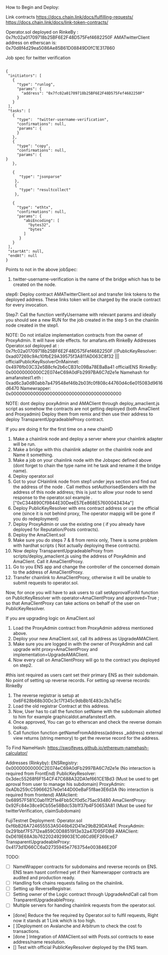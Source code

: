 
How to Begin and Deploy:

Link contracts 
https://docs.chain.link/docs/fulfilling-requests/
https://docs.chain.link/docs/link-token-contracts/



Operator.sol deployed on RinkeBy : 0x7fc02a01709718b25BF6E2F48D575Fef4682250F
AMATwitterClient address on etherscan is: 0x70d8f4d29ea5086Ae85B61D08849D0fC1E317860




Job spec for twitter verification

```

{
 "initiators": [
   {
     "type": "runlog",
     "params": {
       "address": "0x7fc02a01709718b25BF6E2F48D575Fef4682250F"
     }
   }
 ],
 "tasks": [
   {
     "type":  "twitter-username-verification",
     "confirmations": null,
     "params": {
     }
   },
   {
     "type": "copy",
     "confirmations": null,
     "params": {
}
   },

   {
      "type": "jsonparse"
    },
    {
      "type": "resultcollect"
    },

   {
     "type": "ethtx",
     "confirmations": null,
     "params": {
        "abiEncoding": [
          "bytes32",
          "bytes"
        ]
      }
   }
 ],
 "startAt": null,
 "endAt": null
}

```
Points to not in the above jobSpec:
1. twitter-username-verification is the name of the bridge which has to be created on the node.

   
   
step6: Deploy contract AMATwitterClient.sol and transfer link tokens to the deployed address. These links token will 
be charged by the oracle contract for every invocation.

Step7: Call the function verifyUsername with relevant params and ideally you should see a new RUN for the job 
created in the step 5 on the chainlin node created in the step1.


NOTE: Do not intialize implementation contracts from the owner of ProxyAdmin. It will have side effects.
for amafans.eth
RinkeBy Addresses
Operator.sol deployed at : 0x7fc02a01709718b25BF6E2F48D575Fef4682250F
//PublicKeyResolver: 0xad07269c9Ac10fbE29A39575f3A811AD063C8f32 ||| officialPublicKeyRsolverOnMainnet: 0x4976fb03C32e5B8cfe2b6cCB31c09Ba78EBaBa41
officialENS RinkeBy: 0x00000000000C2E074eC69A0dFb2997BA6C7d2e1e
Namehash for amafanstest1.eth : 0xad6c3a0d80abb7a479548ef46b2b03fc0f808c44760d4c6e015083d9616d6470
Namewrapper: 0x0000000000000000000000000000000000000000




NOTE: dont deploy poxyAdmin and AMAClient through deploy_amaclient.js script as somehow the contracts are not getting deployed (both AmaClient and Proxyadmin)
Deploy them from remix and then use their address to deploy TransparentUpgradeableProxy contract.


If you are doing it for the first time on a new chainID
1. Make a chainlink node and deploy a server where your chainlink adapter will be run.
2. Make a bridge with this chainlink adapter on the chainlink node and Name it something.
3. Make a job on your chainlink node with the Jobspec defined above (dont forget to chain the type name int he task and rename it the bridge name).
4. Deploy operator.sol 
5. Got to your CHainlink node from step1 under jeys section and find out the address of the node . Call methos setAuthorisedSenders with the 
address of this node address; this is just to allow your node to send response to the operator.sol example .["0xC344890Cf9844E30DeeE57Ee868E57600043434a"]
6. Deploy PublicKeyResolver with ens contract address or use the official one (since it is not behind proxy, The operator mappig will be gone if you do redeployment)
7. Deploy ProxyAdmin or use the existing one ( if you already have deployed for Reputation/Posts contracts).
8. Deploy the AmaClient.sol 
9. Make sure you do steps 7 & 8 from remix only, There is some problem with hardhat scripts ( Not actually deploying these contracts).
10. Now deploy TransparentUpgradeableProxy from scripts/deploy_amaclient.js using the address of PoxyAdmin and AmaClient. Call it AmaClientProxy.
11. Go to you ENS app and change the controller of the concerned domain to the address of AmaClientProxy.
12. Transfer chainlink to AmaClientProxy, otherwise it will be unable to submit requests to operator.sol.

Now, for once you will have to ask users to call setApprovalForAll function on PublicKeyResolver with operator=AmaClientProxy and approved=True ; so that 
AmaClientProxy can take actions on behalf of the user on PublicKeyResolver.



If you are upgrading logic on  AmaClient.sol
1. Load the ProxyAdmin contract from ProxyAdmin address mentioned above.
2. Deploy your new AmaClient.sol, call its address as UpgradeAMAClient.
3. Make sure you are logged in with the owner of ProxyAdmin and call upgrade wiht proxy=AmaClientProxy and implementation=UpgradeAMAClient.
4. Now every call on AmaClientProxy will go to the contract you deployed on step2.



#this isnt required as users cant set their primary ENS as their subdomain. No point of setting up reverse records.
For setting up reverse records: RinkeBy
1. The reverse registrar is setup at 0x6F628b68b30Dc3c17f345c9dbBb1E483c2b7aE5c
2. Load the old registrar Contract at this address.
3. Now, User has to call the function setName with the subdomain allotted to him for example graphicaldot.amafanstest1.eth.
4. Once approved, You can go to etherscan and check the reverse domain lookup.
5. Call function     function getNameFromAddress(address _address) external view returns (string memory) to get the 
reverse record for the address.




To Find NameHash: https://swolfeyes.github.io/ethereum-namehash-calculator/


Addresses (Rinkyby):
ENSRegistry: 0x00000000000C2E074eC69A0dFb2997BA6C7d2e1e (No interaction is required from FrontEnd)
PublicKeyResolver: 0x3dec55268f6F154CF47C688A32DA1ef661CE1Bd3 (Must be used to get aproval from user to manage his subdomain)
ProxyAdmin: 0xADb259cC59666257e0e144D00eBaF5f8ae3E6d3A (No interaction is required from frontend)
AMAclient: 0x68957F581C0ab11f2f1e4Fbb5Cf0d5c75ac93480
AmaClientProxy: 0x92Fc84e38ce9Cb55e58Bdc53b1f37b4F50653A81 (Must be used for twitterVerification, claimSubdomain)



FujiTestnet Deployment:
Operator.sol 0xf6bB26A724655553A5046b62D41e29bB29DA1AeE
ProxyAdmin: 0x291bbf7F5712ea859C0D8851913e32a47D95FDB9
AMAClient: 0xD619E68A3b7622024929903E1Cd6Cd9EF269ceE7
TransparentUpgradeableProxy: 0x4173d1D66CC6aD2735945e7763754e003846E20F



TODO:
- [ ] NameWrapper contracts for subdomains and reverse records on ENS. ENS team hasnt confirmed yet if their Namewrapper contracts are audited and production ready.
- [ ] Handling fork chains requests failing on the chainlink.
- [ ] Setting up ReverseRegistrar.
- [ ] Setting owner of the Logic contract through UpgradeAndCall call from TranparentUpgradeableProxy.
- [ ] Multiple servers for handing chainlink requests from the operator.sol.
- [done] Reduce the fee required by Operator.sol to fulfil requests, Right now it stands at 1 Link which is too high. 
- [ ]Deployment on Avalanche and Arbitrum to check the cost fo transactions.
- [done ] Integration of AMAClient.sol with Posts.sol contracts to ease address/name resolution.
- [] Test with official PublicKeyResolver deployed by the ENS team.